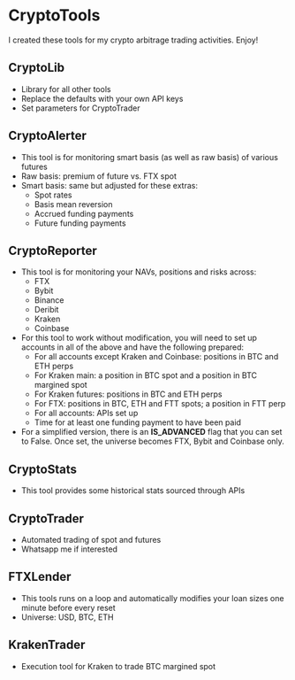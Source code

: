 # CryptoTools
I created these tools for my crypto arbitrage trading activities.  Enjoy!

## CryptoLib
- Library for all other tools
- Replace the defaults with your own API keys
- Set parameters for CryptoTrader

## CryptoAlerter
- This tool is for monitoring smart basis (as well as raw basis) of various futures
- Raw basis: premium of future vs. FTX spot
- Smart basis: same but adjusted for these extras:
	- Spot rates
	- Basis mean reversion
	- Accrued funding payments
	- Future funding payments

## CryptoReporter
- This tool is for monitoring your NAVs, positions and risks across:
	- FTX
	- Bybit
	- Binance
	- Deribit
	- Kraken
	- Coinbase
- For this tool to work without modification, you will need to set up accounts in all of the above and have the following prepared:
	- For all accounts except Kraken and Coinbase: positions in BTC and ETH perps
	- For Kraken main: a position in BTC spot and a position in BTC margined spot
    - For Kraken futures: positions in BTC and ETH perps 
	- For FTX: positions in BTC, ETH and FTT spots; a position in FTT perp
	- For all accounts: APIs set up
	- Time for at least one funding payment to have been paid
- For a simplified version, there is an **IS_ADVANCED** flag that you can set to False.  Once set, the universe becomes FTX, Bybit and Coinbase only.

## CryptoStats
- This tool provides some historical stats sourced through APIs

## CryptoTrader
- Automated trading of spot and futures
- Whatsapp me if interested

## FTXLender
- This tools runs on a loop and automatically modifies your loan sizes one minute before every reset
- Universe: USD, BTC, ETH

## KrakenTrader
- Execution tool for Kraken to trade BTC margined spot